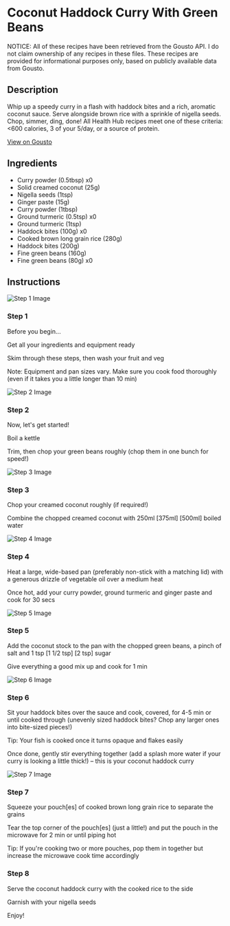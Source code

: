 # Coconut Haddock Curry With Green Beans

NOTICE: All of these recipes have been retrieved from the Gousto API. I do not claim ownership of any recipes in these files. These recipes are provided for informational purposes only, based on publicly available data from Gousto.

## Description

Whip up a speedy curry in a flash with haddock bites and a rich, aromatic coconut sauce. Serve alongside brown rice with a sprinkle of nigella seeds. Chop, simmer, ding, done! All Health Hub recipes meet one of these criteria: <600 calories, 3 of your 5/day, or a source of protein.

[View on Gousto](https://www.gousto.co.uk/recipes/cookbook/coconut-fish-curry-with-green-beans)

## Ingredients

- Curry powder (0.5tbsp) x0
- Solid creamed coconut (25g)
- Nigella seeds (1tsp)
- Ginger paste (15g)
- Curry powder (1tbsp)
- Ground turmeric (0.5tsp) x0
- Ground turmeric (1tsp)
- Haddock bites (100g) x0
- Cooked brown long grain rice (280g)
- Haddock bites (200g)
- Fine green beans (160g)
- Fine green beans (80g) x0

## Instructions

![Step 1 Image](https://production-media.gousto.co.uk/cms/recipe-step-image/Admin10mm-Step-1-1613746505976-x200.jpg)

### Step 1

Before you begin...

Get all your ingredients and equipment ready

Skim through these steps, then wash your fruit and veg

Note: Equipment and pan sizes vary. Make sure you cook food thoroughly (even if it takes you a little longer than 10 min)

![Step 2 Image](https://production-media.gousto.co.uk/cms/recipe-step-image/1595.-step-2.2-x200.jpg)

### Step 2

Now, let's get started!

Boil a kettle

Trim, then chop your green beans roughly (chop them in one bunch for speed!)

![Step 3 Image](https://production-media.gousto.co.uk/cms/recipe-step-image/step-3-1659433490438-x200.jpg)

### Step 3

Chop your creamed coconut roughly (if required!)

Combine the chopped creamed coconut with 250ml <span class="text-purple">[375ml]</span> <span class="text-danger">[500ml]</span> boiled water

![Step 4 Image](https://production-media.gousto.co.uk/cms/recipe-step-image/step-4-1659433504002-x200.jpg)

### Step 4

Heat a large, wide-based pan (preferably non-stick with a matching lid) with a generous drizzle of vegetable oil over a medium heat

Once hot, add your curry powder, ground turmeric and ginger paste and cook for 30 secs

![Step 5 Image](https://production-media.gousto.co.uk/cms/recipe-step-image/step-5-copy-1659433518968-x200.jpg)

### Step 5

Add the coconut stock to the pan with the chopped green beans, a pinch of salt and 1 tsp <span class="text-purple">[1 1/2 tsp]</span> <span class="text-danger">[2 tsp]</span> sugar

Give everything a good mix up and cook for 1 min

![Step 6 Image](https://production-media.gousto.co.uk/cms/recipe-step-image/step-6-copy-2-1659433540733-x200.jpg)

### Step 6

Sit your haddock bites over the sauce and cook, covered, for 4-5 min or until cooked through (unevenly sized haddock bites? Chop any larger ones into bite-sized pieces!)

Tip: Your fish is cooked once it turns opaque and flakes easily

Once done, gently stir everything together (add a splash more water if your curry is looking a little thick!) – this is your coconut haddock curry

![Step 7 Image](https://production-media.gousto.co.uk/cms/recipe-step-image/step-7-copy-2-1659433553626-x200.jpg)

### Step 7

Squeeze your pouch[es] of cooked brown long grain rice to separate the grains

Tear the top corner of the pouch[es] (just a little!) and put the pouch in the microwave for 2 min or until piping hot

Tip: If you're cooking two or more pouches, pop them in together but increase the microwave cook time accordingly

### Step 8

Serve the coconut haddock curry with the cooked rice to the side

Garnish with your nigella seeds

Enjoy!

